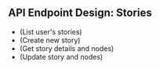 ## API Endpoint Design: Stories
-  (List user's stories)
-  (Create new story)
-  (Get story details and nodes)
-  (Update story and nodes)

